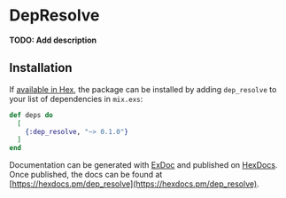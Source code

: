 # DepResolve

**TODO: Add description**

## Installation

If [available in Hex](https://hex.pm/docs/publish), the package can be installed
by adding `dep_resolve` to your list of dependencies in `mix.exs`:

```elixir
def deps do
  [
    {:dep_resolve, "~> 0.1.0"}
  ]
end
```

Documentation can be generated with [ExDoc](https://github.com/elixir-lang/ex_doc)
and published on [HexDocs](https://hexdocs.pm). Once published, the docs can
be found at [https://hexdocs.pm/dep_resolve](https://hexdocs.pm/dep_resolve).

